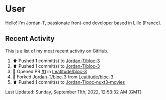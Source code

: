 # User

Hello! I'm Jordan-T, passionate front-end developer based in Lille (France).

## Recent Activity

This is a list of my most recent activity on GitHub.

<!--RECENT_ACTIVITY:start-->
1. ⬆️ Pushed 1 commit(s) to [Jordan-T/bloc-3](https://github.com/Jordan-T/bloc-3)
2. ⬆️ Pushed 1 commit(s) to [Jordan-T/bloc-3](https://github.com/Jordan-T/bloc-3)
3. 💪 Opened PR [#1](https://github.com/Leatitude/bloc-3/pull/1) in [Leatitude/bloc-3](https://github.com/Leatitude/bloc-3)
4. 🔱 Forked [Jordan-T/bloc-3](https://github.com/Jordan-T/bloc-3) from [Leatitude/bloc-3](https://github.com/Leatitude/bloc-3)
5. ⬆️ Pushed 1 commit(s) to [Jordan-T/poc-nuxt3-movies](https://github.com/Jordan-T/poc-nuxt3-movies)
<!--RECENT_ACTIVITY:end-->

<!--RECENT_ACTIVITY:last_update-->
Last Updated: Sunday, September 11th, 2022, 12:53:32 AM (GMT)
<!--RECENT_ACTIVITY:last_update_end-->
